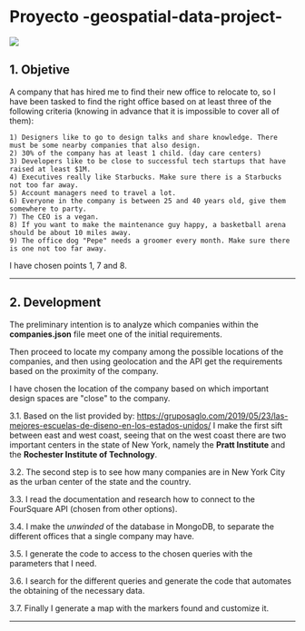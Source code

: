 # Proyecto -geospatial-data-project-
![](https://www.muypymes.com/wp-content/uploads/2018/09/marketinggeolocalizaci%C3%B3n-canariasdigital.gif)

## 1. Objetive

A company that has hired me to find their new office to relocate to, so I have been tasked to find the right office based on at least three of the following criteria (knowing in advance that it is impossible to cover all of them):

    1) Designers like to go to design talks and share knowledge. There must be some nearby companies that also design.
    2) 30% of the company has at least 1 child. (day care centers)
    3) Developers like to be close to successful tech startups that have raised at least $1M.
    4) Executives really like Starbucks. Make sure there is a Starbucks not too far away.
    5) Account managers need to travel a lot.
    6) Everyone in the company is between 25 and 40 years old, give them somewhere to party.
    7) The CEO is a vegan.
    8) If you want to make the maintenance guy happy, a basketball arena should be about 10 miles away.
    9) The office dog "Pepe" needs a groomer every month. Make sure there is one not too far away.

I have chosen points 1, 7 and 8.

------


## 2. Development

The preliminary intention is to analyze which companies within the **companies.json** file meet one of the initial requirements.

Then proceed to locate my company among the possible locations of the companies, and then using geolocation and the API get the requirements based on the proximity of the company.


I have chosen the location of the company based on which important design spaces are "close" to the company.

3.1. Based on the list provided by: https://gruposaglo.com/2019/05/23/las-mejores-escuelas-de-diseno-en-los-estados-unidos/ I make the first sift between east and west coast, seeing that on the west coast there are two important centers in the state of New York, namely the **Pratt Institute** and the **Rochester Institute of Technology**.

3.2. The second step is to see how many companies are in New York City as the urban center of the state and the country.

3.3. I read the documentation and research how to connect to the FourSquare API (chosen from other options).

3.4. I make the *unwinded* of the database in MongoDB, to separate the different offices that a single company may have.

3.5. I generate the code to access to the chosen queries with the parameters that I need.

3.6. I search for the different queries and generate the code that automates the obtaining of the necessary data.

3.7. Finally I generate a map with the markers found and customize it.

---